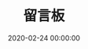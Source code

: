 ---
title: 留言板
date: 2020-02-24 00:00:00
comments: true
top_img: https://i.imgur.com/hCWH4qC.jpg
---